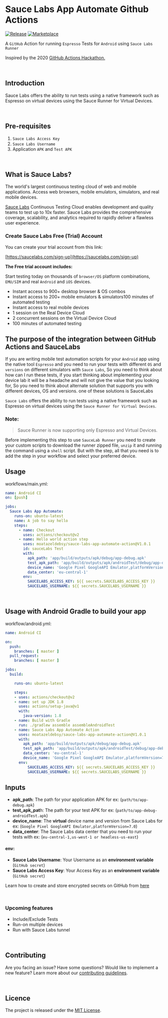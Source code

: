 # Sauce Labs App Automate Github Actions 

[![Release](https://img.shields.io/github/release/moatazeldebsy/sauce-labs-app-automate-action.svg)](https://github.com/moatazeldebsy/sauce-labs-app-automate-action/releases)
[![Marketplace](https://img.shields.io/badge/GitHub-Marketplace-blue.svg)](https://github.com/marketplace/actions/sauce-labs-app-automate-action)

A `GitHub` Action for running `Espresso` Tests for `Android` using `Sauce Labs Runner`

Inspired by the 2020 [GitHub Actions Hackathon.](https://githubhackathon.com/)

<br>

## Introduction
Sauce Labs offers the ability to run tests using a native framework such as Espresso on virtual devices using the Sauce Runner for Virtual Devices.

<br>

## Pre-requisites

1. `Sauce Labs Access Key` 
2. `Sauce Labs Username` 
3. Application `APK` and `Test APK`

<br>

## What is Sauce Labs?

The world's largest continuous testing cloud of web and mobile applications. Access web browsers, mobile emulators, simulators, and real mobile devices.

[Sauce Labs](https://saucelabs.com/) Continuous Testing Cloud enables development and quality teams to test up to 10x faster. Sauce Labs provides the comprehensive coverage, scalability, and analytics required to rapidly deliver a flawless user experience.

### Create Sauce Labs Free (Trial) Account
You can create your trial account from this link:

[https://saucelabs.com/sign-up](https://saucelabs.com/sign-up)

**The Free trial account includes:**

Start testing today on thousands of `browser/OS` platform combinations, `EMU/SIM` and real `Android` and `iOS` devices.

* Instant access to 900+ desktop browser & OS combos
* Instant access to 200+ mobile emulators & simulators100 minutes of automated testing
* Instant access to real mobile devices
* 1 session on the Real Device Cloud
* 2 concurrent sessions on the Virtual Device Cloud
* 100 minutes of automated testing

## The purpose of the integration between GitHub Actions and SauceLabs

If you are writing mobile test automation scripts for your `Android` app using the native tool `Espresso` and you need to run your tests with different `OS` and `versions` on different simulators with `Sauce Labs`, So you need to think about how can I run these tests, if you start thinking about implementing your device lab it will be a headache and will not give the value that you looking for, So you need to think about alternate solution that supports you with different devices, OS and versions. one of these solutions is SauceLabs

`Sauce Labs` offers the ability to run tests using a native framework such as Espresso on virtual devices using the `Sauce Runner for Virtual Devices`.

### Note:
> Sauce Runner is now supporting only Espresso and Virtual Devices. 

Before implementing this step to use `SauceLab Runner` you need to create your custom scripts to download the runner zipped file, `unzip` it and running the command using a `shell` script.
But with the step, all that you need is to add the step in your workflow and select your preferred device.

## Usage

workflows/main.yml:

```yaml
name: Android CI
on: [push]

jobs:
  Sauce Labs App Automate:
    runs-on: ubuntu-latest
    name: A job to say hello
    steps:
      - name: Checkout
        uses: actions/checkout@v2
      - name: Hello world action step
        uses: moatazeldebsy/sauce-labs-app-automate-action@V1.0.1
        id: sauceLabs Test
        with:
          apk_path: 'app/build/outputs/apk/debug/app-debug.apk'
          test_apk_path: 'app/build/outputs/apk/androidTest/debug/app-debug-androidTest.apk'
          device_name: 'Google Pixel GoogleAPI Emulator,platformVersion=7.0'
          data_center: 'eu-central-1'
        env:
          SAUCELABS_ACCESS_KEY: ${{ secrets.SAUCELABS_ACCESS_KEY }}
          SAUCELABS_USERNAME: ${{ secrets.SAUCELABS_USERNAME }}
```

<br>

## Usage with Android Gradle to build your app

workflow/android.yml:

```yaml
name: Android CI

on:
  push:
    branches: [ master ]
  pull_request:
    branches: [ master ]

jobs:
  build:

    runs-on: ubuntu-latest

    steps:
    - uses: actions/checkout@v2
    - name: set up JDK 1.8
      uses: actions/setup-java@v1
      with:
        java-version: 1.8
    - name: Build with Gradle
      run: ./gradlew assemble assembleAndroidTest
    - name: Sauce Labs App Automate Action
      uses: moatazeldebsy/sauce-labs-app-automate-action@V1.0.1
      with:
        apk_path: 'app/build/outputs/apk/debug/app-debug.apk'
        test_apk_path: 'app/build/outputs/apk/androidTest/debug/app-debug-androidTest.apk'
        data_center: 'eu-central-1'
        device_name: 'Google Pixel GoogleAPI Emulator,platformVersion=7.0'
      env:
          SAUCELABS_ACCESS_KEY: ${{ secrets.SAUCELABS_ACCESS_KEY }}
          SAUCELABS_USERNAME: ${{ secrets.SAUCELABS_USERNAME }}

```

## Inputs

- **apk_path**:  The path for your application APK for ex: (`path/to/app-debug.apk`)
- **test_apk_pat**h: The path for your test APK for ex: (`path/to/app-debug-androidTest.apk`)
- **device_name**: The **virtual** device name and version from Sauce Labs for ex: (`Google Pixel GoogleAPI Emulator,platformVersion=7.0`)
- **data_center**: The Sauce Labs data center that you need to run your tests with ex: (`eu-central-1,us-west-1 or headless-us-east`)

#### env:
- **Sauce Labs Username**: Your Username as an **environment variable** (`GitHub secret`)
- **Sauce Labs Access Key**: Your Access Key as an **environment variable** (`GitHub secret`)

Learn how to create and store encrypted secrets on GitHub from [here](https://help.github.com/en/actions/configuring-and-managing-workflows/creating-and-storing-encrypted-secrets)

<br>

### Upcoming features
- Include/Exclude Tests
- Run-on multiple devices
- Run with Sauce Labs tunnel 

<br>

## Contributing

Are you facing an issue? Have some questions? Would like to implement a new feature? Learn more about our [contributing guidelines](CONTRIBUTING.md).

<br>

## Licence

The project is released under the [MIT License](LICENSE).
